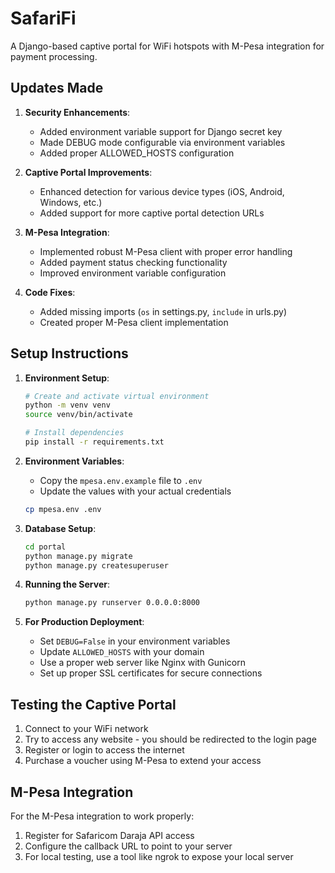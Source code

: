 # SafariFi

A Django-based captive portal for WiFi hotspots with M-Pesa integration for payment processing.

## Updates Made

1. **Security Enhancements**:
   - Added environment variable support for Django secret key
   - Made DEBUG mode configurable via environment variables
   - Added proper ALLOWED_HOSTS configuration

2. **Captive Portal Improvements**:
   - Enhanced detection for various device types (iOS, Android, Windows, etc.)
   - Added support for more captive portal detection URLs

3. **M-Pesa Integration**:
   - Implemented robust M-Pesa client with proper error handling
   - Added payment status checking functionality
   - Improved environment variable configuration

4. **Code Fixes**:
   - Added missing imports (`os` in settings.py, `include` in urls.py)
   - Created proper M-Pesa client implementation

## Setup Instructions

1. **Environment Setup**:
   ```bash
   # Create and activate virtual environment
   python -m venv venv
   source venv/bin/activate
   
   # Install dependencies
   pip install -r requirements.txt
   ```

2. **Environment Variables**:
   - Copy the `mpesa.env.example` file to `.env`
   - Update the values with your actual credentials
   ```bash
   cp mpesa.env .env
   ```

3. **Database Setup**:
   ```bash
   cd portal
   python manage.py migrate
   python manage.py createsuperuser
   ```

4. **Running the Server**:
   ```bash
   python manage.py runserver 0.0.0.0:8000
   ```

5. **For Production Deployment**:
   - Set `DEBUG=False` in your environment variables
   - Update `ALLOWED_HOSTS` with your domain
   - Use a proper web server like Nginx with Gunicorn
   - Set up proper SSL certificates for secure connections

## Testing the Captive Portal

1. Connect to your WiFi network
2. Try to access any website - you should be redirected to the login page
3. Register or login to access the internet
4. Purchase a voucher using M-Pesa to extend your access

## M-Pesa Integration

For the M-Pesa integration to work properly:
1. Register for Safaricom Daraja API access
2. Configure the callback URL to point to your server
3. For local testing, use a tool like ngrok to expose your local server
